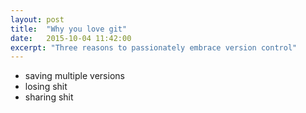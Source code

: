 ```yaml
---
layout: post
title:  "Why you love git"
date:   2015-10-04 11:42:00
excerpt: "Three reasons to passionately embrace version control"
---
```


- saving multiple versions
- losing shit
- sharing shit

